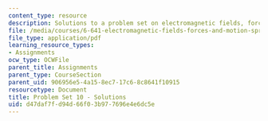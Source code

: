 ```yaml
---
content_type: resource
description: Solutions to a problem set on electromagnetic fields, forces, and motion.
file: /media/courses/6-641-electromagnetic-fields-forces-and-motion-spring-2005/d47daf7fd94d66f03b977696e4e6dc5e_05_ps10_sol.pdf
file_type: application/pdf
learning_resource_types:
- Assignments
ocw_type: OCWFile
parent_title: Assignments
parent_type: CourseSection
parent_uid: 906956e5-4a15-8ec7-17c6-8c8641f10915
resourcetype: Document
title: Problem Set 10 - Solutions
uid: d47daf7f-d94d-66f0-3b97-7696e4e6dc5e
---
```

